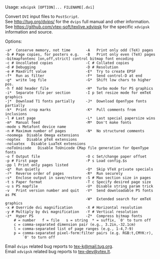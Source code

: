 Usage: `xdvipsk [OPTION]... FILENAME[.dvi]`

Convert `DVI` input files to `PostScript`.  
See <http://tug.org/dvips/> for the `dvips` full manual and other information.  
See <https://github.com/vtex-soft/texlive.xdvipsk> for the specific `xdvipsk` 
information and source.

Options:
```
-a*  Conserve memory, not time       -A   Print only odd (TeX) pages
-b # Page copies, for posters e.g.   -B   Print only even (TeX) pages
-bitmapfontenc [on,off,strict] control bitmap font encoding
-c # Uncollated copies               -C # Collated copies
-d # Debugging                       -D # Resolution
-e # Maxdrift value                  -E*  Try to create EPSF
-f*  Run as filter                   -F*  Send control-D at end
-g*  write log file                  -G*  Shift low chars to higher pos.
-h f Add header file                 -H*  Turbo mode for PS graphics
-i*  Separate file per section       -I p Set resize mode for emTeX graphics
-j*  Download T1 fonts partially     -J*  Download OpenType fonts partially
-k*  Print crop marks                -K*  Pull comments from inclusions
-l # Last page                       -L*  Last special papersize wins
-m*  Manual feed                     -M*  Don't make fonts
-mode s Metafont device name
-n # Maximum number of pages         -N*  No structured comments
-noomega  Disable Omega extensions
-noptex   Disable pTeX extensions
-noluatex   Disable LuaTeX extensions
-noToUnicode   Disable ToUnicode CMap file generation for OpenType fonts
-o f Output file                     -O c Set/change paper offset
-p # First page                      -P s Load config.$s
-pp l Print only pages listed
-q*  Run quietly                     -Q*  Skip VTeX private specials
-r*  Reverse order of pages          -R*  Run securely
-s*  Enclose output in save/restore  -S # Max section size in pages
-t s Paper format                    -T c Specify desired page size
-u s PS mapfile                      -U*  Disable string param trick
-v   Print version number and quit   -V*  Send downloadable PS fonts as PK
                                     -W*  Extended search for emTeX graphics
-x # Override dvi magnification      -X # Horizontal resolution
-y # Multiply by dvi magnification   -Y # Vertical resolution
-z*  Hyper PS                        -Z*  Compress bitmap fonts
    # = number   f = file   s = string  * = suffix, `0' to turn off
    c = comma-separated dimension pair (e.g., 3.2in,-32.1cm)
    l = comma-separated list of page ranges (e.g., 1-4,7-9)
    p = comma-separated pixel-form:filter pairs (e.g. RGB:t,CMYK:r), 
        `0' to turn off
```

Email `dvips` related bug reports to <tex-k@mail.tug.org>.  
Email `xdvipsk` related bug reports to <tex-dev@vtex.lt>.  

